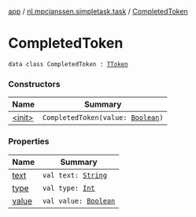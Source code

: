 [app](../../index.md) / [nl.mpcjanssen.simpletask.task](../index.md) / [CompletedToken](.)

# CompletedToken

`data class CompletedToken : `[`TToken`](../-t-token/index.md)

### Constructors

| Name | Summary |
|---|---|
| [&lt;init&gt;](-init-.md) | `CompletedToken(value: `[`Boolean`](https://kotlinlang.org/api/latest/jvm/stdlib/kotlin/-boolean/index.html)`)` |

### Properties

| Name | Summary |
|---|---|
| [text](text.md) | `val text: `[`String`](https://kotlinlang.org/api/latest/jvm/stdlib/kotlin/-string/index.html) |
| [type](type.md) | `val type: `[`Int`](https://kotlinlang.org/api/latest/jvm/stdlib/kotlin/-int/index.html) |
| [value](value.md) | `val value: `[`Boolean`](https://kotlinlang.org/api/latest/jvm/stdlib/kotlin/-boolean/index.html) |
